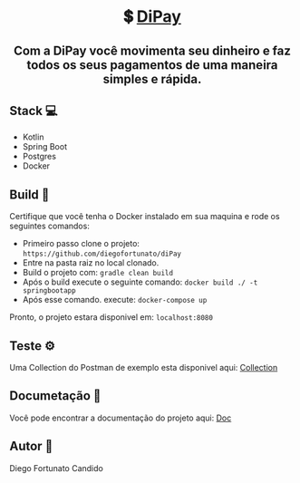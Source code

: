 <h1 align="center">
   💲 <a href="#" alt="site do DiPay"> DiPay </a>
</h1>

<h2 align="center">
   Com a DiPay você movimenta seu dinheiro e faz todos os seus pagamentos de uma maneira simples e rápida.
</h2>



## [](https://github.com/diegofortunato/xy-inc#stack-)Stack  💻

-   Kotlin
-   Spring Boot
-   Postgres
-   Docker

## [](https://github.com/diegofortunato/xy-inc#build--)Build  🚀

Certifique que você tenha o Docker instalado em sua maquina e rode os seguintes comandos:

-   Primeiro passo clone o projeto:  `https://github.com/diegofortunato/diPay`
-   Entre na pasta raiz no local clonado.
-   Build o projeto com:  `gradle clean build`
-   Após o build execute o seguinte comando:  `docker build ./ -t springbootapp`
-   Após esse comando. execute:  `docker-compose up`

Pronto, o projeto estara disponivel em:  `localhost:8080`

## [](https://github.com/diegofortunato/xy-inc#teste-%EF%B8%8F)Teste  ⚙️

Uma Collection do Postman de exemplo esta disponivel aqui:  [Collection](https://github.com/diegocandidozup/diPay/blob/main/DiPay.postman_collection.json)


## [](https://github.com/diegofortunato/xy-inc#documeta%C3%A7%C3%A3o-)Documetação  📝

Você pode encontrar a documentação do projeto aqui:  [Doc](http://localhost:8080/v2/api-docs)

## [](https://github.com/diegofortunato/xy-inc#autor-)Autor  🦸

Diego Fortunato Candido
